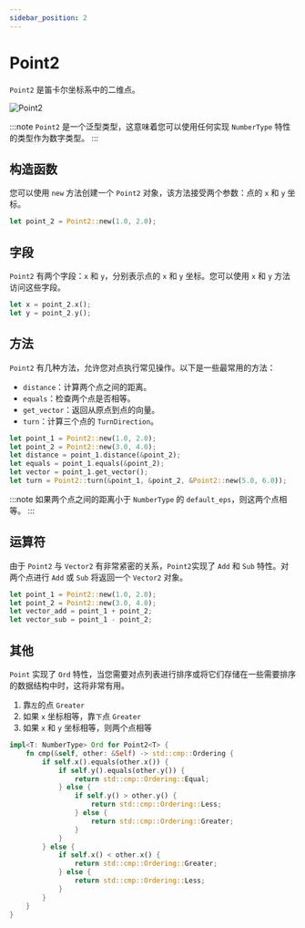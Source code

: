 ```yaml
---
sidebar_position: 2
---
```


# Point2

`Point2` 是笛卡尔坐标系中的二维点。

![Point2](/img/point-2.png)

:::note
`Point2` 是一个泛型类型，这意味着您可以使用任何实现 `NumberType` 特性的类型作为数字类型。
:::

## 构造函数

您可以使用 `new` 方法创建一个 `Point2` 对象，该方法接受两个参数：点的 `x` 和 `y` 坐标。

```rust
let point_2 = Point2::new(1.0, 2.0);
```

## 字段

`Point2` 有两个字段：`x` 和 `y`，分别表示点的 `x` 和 `y` 坐标。您可以使用 `x` 和 `y` 方法访问这些字段。

```rust
let x = point_2.x();
let y = point_2.y();
```

## 方法

`Point2` 有几种方法，允许您对点执行常见操作。以下是一些最常用的方法：

-   `distance`：计算两个点之间的距离。
-   `equals`：检查两个点是否相等。
-   `get_vector`：返回从原点到点的向量。
-   `turn`：计算三个点的 `TurnDirection`。

```rust
let point_1 = Point2::new(1.0, 2.0);
let point_2 = Point2::new(3.0, 4.0);
let distance = point_1.distance(&point_2);
let equals = point_1.equals(&point_2);
let vector = point_1.get_vector();
let turn = Point2::turn(&point_1, &point_2, &Point2::new(5.0, 6.0));
```

:::note
如果两个点之间的距离小于 `NumberType` 的 `default_eps`，则这两个点相等。
:::

## 运算符

由于 `Point2` 与 `Vector2` 有非常紧密的关系，`Point2`实现了 `Add` 和 `Sub` 特性。对两个点进行 `Add` 或 `Sub` 将返回一个 `Vector2` 对象。

```rust
let point_1 = Point2::new(1.0, 2.0);
let point_2 = Point2::new(3.0, 4.0);
let vector_add = point_1 + point_2;
let vector_sub = point_1 - point_2;
```

## 其他

`Point` 实现了 `Ord` 特性，当您需要对点列表进行排序或将它们存储在一些需要排序的数据结构中时，这将非常有用。

1. 靠`左`的点 `Greater`
2. 如果 `x` 坐标相等，靠`下`点 `Greater`
3. 如果 `x` 和 `y` 坐标相等，则两个点相等

```rust
impl<T: NumberType> Ord for Point2<T> {
    fn cmp(&self, other: &Self) -> std::cmp::Ordering {
        if self.x().equals(other.x()) {
            if self.y().equals(other.y()) {
                return std::cmp::Ordering::Equal;
            } else {
                if self.y() > other.y() {
                    return std::cmp::Ordering::Less;
                } else {
                    return std::cmp::Ordering::Greater;
                }
            }
        } else {
            if self.x() < other.x() {
                return std::cmp::Ordering::Greater;
            } else {
                return std::cmp::Ordering::Less;
            }
        }
    }
}
```

